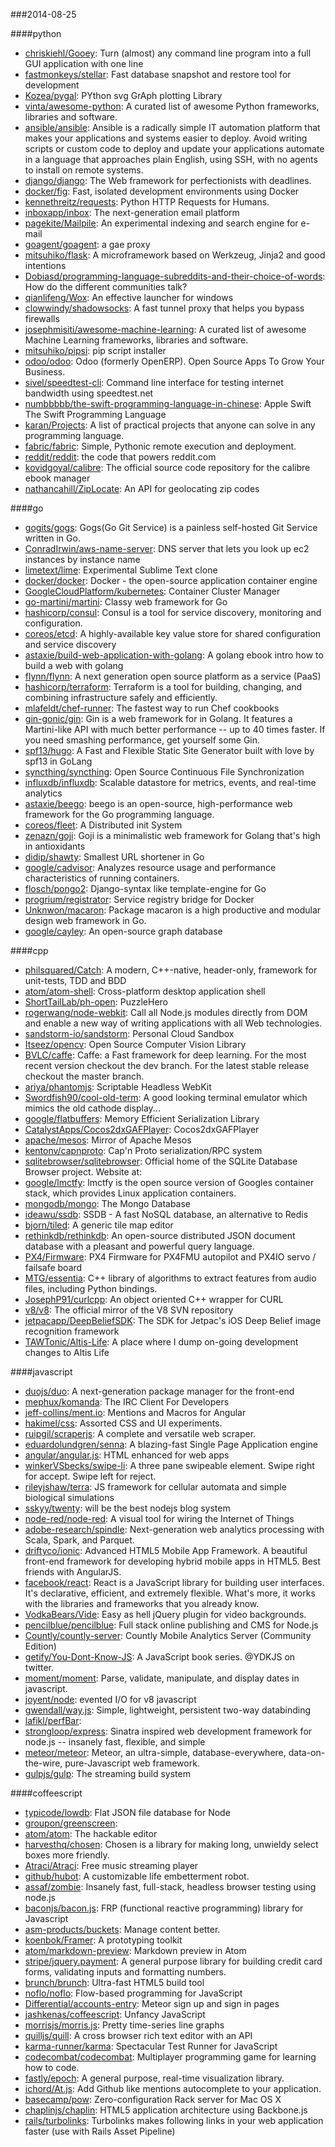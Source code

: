 ###2014-08-25

####python
* [chriskiehl/Gooey](https://github.com/chriskiehl/Gooey): Turn (almost) any command line program into a full GUI application with one line
* [fastmonkeys/stellar](https://github.com/fastmonkeys/stellar): Fast database snapshot and restore tool for development
* [Kozea/pygal](https://github.com/Kozea/pygal): PYthon svg GrAph plotting Library
* [vinta/awesome-python](https://github.com/vinta/awesome-python): A curated list of awesome Python frameworks, libraries and software.
* [ansible/ansible](https://github.com/ansible/ansible): Ansible is a radically simple IT automation platform that makes your applications and systems easier to deploy. Avoid writing scripts or custom code to deploy and update your applications automate in a language that approaches plain English, using SSH, with no agents to install on remote systems.
* [django/django](https://github.com/django/django): The Web framework for perfectionists with deadlines.
* [docker/fig](https://github.com/docker/fig): Fast, isolated development environments using Docker
* [kennethreitz/requests](https://github.com/kennethreitz/requests): Python HTTP Requests for Humans.
* [inboxapp/inbox](https://github.com/inboxapp/inbox): The next-generation email platform
* [pagekite/Mailpile](https://github.com/pagekite/Mailpile): An experimental indexing and search engine for e-mail
* [goagent/goagent](https://github.com/goagent/goagent): a gae proxy
* [mitsuhiko/flask](https://github.com/mitsuhiko/flask): A microframework based on Werkzeug, Jinja2 and good intentions
* [Dobiasd/programming-language-subreddits-and-their-choice-of-words](https://github.com/Dobiasd/programming-language-subreddits-and-their-choice-of-words): How do the different communities talk?
* [qianlifeng/Wox](https://github.com/qianlifeng/Wox): An effective launcher for windows
* [clowwindy/shadowsocks](https://github.com/clowwindy/shadowsocks): A fast tunnel proxy that helps you bypass firewalls
* [josephmisiti/awesome-machine-learning](https://github.com/josephmisiti/awesome-machine-learning): A curated list of awesome Machine Learning frameworks, libraries and software.
* [mitsuhiko/pipsi](https://github.com/mitsuhiko/pipsi): pip script installer
* [odoo/odoo](https://github.com/odoo/odoo): Odoo (formerly OpenERP). Open Source Apps To Grow Your Business.
* [sivel/speedtest-cli](https://github.com/sivel/speedtest-cli): Command line interface for testing internet bandwidth using speedtest.net
* [numbbbbb/the-swift-programming-language-in-chinese](https://github.com/numbbbbb/the-swift-programming-language-in-chinese):  Apple  Swift The Swift Programming Language
* [karan/Projects](https://github.com/karan/Projects): A list of practical projects that anyone can solve in any programming language.
* [fabric/fabric](https://github.com/fabric/fabric): Simple, Pythonic remote execution and deployment.
* [reddit/reddit](https://github.com/reddit/reddit): the code that powers reddit.com
* [kovidgoyal/calibre](https://github.com/kovidgoyal/calibre): The official source code repository for the calibre ebook manager
* [nathancahill/ZipLocate](https://github.com/nathancahill/ZipLocate): An API for geolocating zip codes

####go
* [gogits/gogs](https://github.com/gogits/gogs): Gogs(Go Git Service) is a painless self-hosted Git Service written in Go.
* [ConradIrwin/aws-name-server](https://github.com/ConradIrwin/aws-name-server): DNS server that lets you look up ec2 instances by instance name
* [limetext/lime](https://github.com/limetext/lime): Experimental Sublime Text clone
* [docker/docker](https://github.com/docker/docker): Docker - the open-source application container engine
* [GoogleCloudPlatform/kubernetes](https://github.com/GoogleCloudPlatform/kubernetes): Container Cluster Manager
* [go-martini/martini](https://github.com/go-martini/martini): Classy web framework for Go
* [hashicorp/consul](https://github.com/hashicorp/consul): Consul is a tool for service discovery, monitoring and configuration.
* [coreos/etcd](https://github.com/coreos/etcd): A highly-available key value store for shared configuration and service discovery
* [astaxie/build-web-application-with-golang](https://github.com/astaxie/build-web-application-with-golang): A golang ebook intro how to build a web with golang
* [flynn/flynn](https://github.com/flynn/flynn): A next generation open source platform as a service (PaaS)
* [hashicorp/terraform](https://github.com/hashicorp/terraform): Terraform is a tool for building, changing, and combining infrastructure safely and efficiently.
* [mlafeldt/chef-runner](https://github.com/mlafeldt/chef-runner): The fastest way to run Chef cookbooks
* [gin-gonic/gin](https://github.com/gin-gonic/gin): Gin is a web framework for in Golang. It features a Martini-like API with much better performance -- up to 40 times faster. If you need smashing performance, get yourself some Gin.
* [spf13/hugo](https://github.com/spf13/hugo): A Fast and Flexible Static Site Generator built with love by spf13 in GoLang
* [syncthing/syncthing](https://github.com/syncthing/syncthing): Open Source Continuous File Synchronization
* [influxdb/influxdb](https://github.com/influxdb/influxdb): Scalable datastore for metrics, events, and real-time analytics
* [astaxie/beego](https://github.com/astaxie/beego): beego is an open-source, high-performance web framework for the Go programming language.
* [coreos/fleet](https://github.com/coreos/fleet): A Distributed init System
* [zenazn/goji](https://github.com/zenazn/goji): Goji is a minimalistic web framework for Golang that's high in antioxidants
* [didip/shawty](https://github.com/didip/shawty): Smallest URL shortener in Go
* [google/cadvisor](https://github.com/google/cadvisor): Analyzes resource usage and performance characteristics of running containers.
* [flosch/pongo2](https://github.com/flosch/pongo2): Django-syntax like template-engine for Go
* [progrium/registrator](https://github.com/progrium/registrator): Service registry bridge for Docker
* [Unknwon/macaron](https://github.com/Unknwon/macaron): Package macaron is a high productive and modular design web framework in Go.
* [google/cayley](https://github.com/google/cayley): An open-source graph database

####cpp
* [philsquared/Catch](https://github.com/philsquared/Catch): A modern, C++-native, header-only, framework for unit-tests, TDD and BDD
* [atom/atom-shell](https://github.com/atom/atom-shell): Cross-platform desktop application shell
* [ShortTailLab/ph-open](https://github.com/ShortTailLab/ph-open): PuzzleHero
* [rogerwang/node-webkit](https://github.com/rogerwang/node-webkit): Call all Node.js modules directly from DOM and enable a new way of writing applications with all Web technologies.
* [sandstorm-io/sandstorm](https://github.com/sandstorm-io/sandstorm): Personal Cloud Sandbox
* [Itseez/opencv](https://github.com/Itseez/opencv): Open Source Computer Vision Library
* [BVLC/caffe](https://github.com/BVLC/caffe): Caffe: a Fast framework for deep learning. For the most recent version checkout the dev branch. For the latest stable release checkout the master branch.
* [ariya/phantomjs](https://github.com/ariya/phantomjs): Scriptable Headless WebKit
* [Swordfish90/cool-old-term](https://github.com/Swordfish90/cool-old-term): A good looking terminal emulator which mimics the old cathode display...
* [google/flatbuffers](https://github.com/google/flatbuffers): Memory Efficient Serialization Library
* [CatalystApps/Cocos2dxGAFPlayer](https://github.com/CatalystApps/Cocos2dxGAFPlayer):  Cocos2dxGAFPlayer
* [apache/mesos](https://github.com/apache/mesos): Mirror of Apache Mesos
* [kentonv/capnproto](https://github.com/kentonv/capnproto): Cap'n Proto serialization/RPC system
* [sqlitebrowser/sqlitebrowser](https://github.com/sqlitebrowser/sqlitebrowser): Official home of the SQLite Database Browser project.  Website at:
* [google/lmctfy](https://github.com/google/lmctfy): lmctfy is the open source version of Googles container stack, which provides Linux application containers.
* [mongodb/mongo](https://github.com/mongodb/mongo): The Mongo Database
* [ideawu/ssdb](https://github.com/ideawu/ssdb): SSDB - A fast NoSQL database, an alternative to Redis
* [bjorn/tiled](https://github.com/bjorn/tiled): A generic tile map editor
* [rethinkdb/rethinkdb](https://github.com/rethinkdb/rethinkdb): An open-source distributed JSON document database with a pleasant and powerful query language.
* [PX4/Firmware](https://github.com/PX4/Firmware): PX4 Firmware for PX4FMU autopilot and PX4IO servo / failsafe board
* [MTG/essentia](https://github.com/MTG/essentia): C++ library of algorithms to extract features from audio files, including Python bindings.
* [JosephP91/curlcpp](https://github.com/JosephP91/curlcpp): An object oriented C++ wrapper for CURL
* [v8/v8](https://github.com/v8/v8): The official mirror of the V8 SVN repository
* [jetpacapp/DeepBeliefSDK](https://github.com/jetpacapp/DeepBeliefSDK): The SDK for Jetpac's iOS Deep Belief image recognition framework
* [TAWTonic/Altis-Life](https://github.com/TAWTonic/Altis-Life): A place where I dump on-going development changes to Altis Life

####javascript
* [duojs/duo](https://github.com/duojs/duo): A next-generation package manager for the front-end
* [mephux/komanda](https://github.com/mephux/komanda): The IRC Client For Developers
* [jeff-collins/ment.io](https://github.com/jeff-collins/ment.io): Mentions and Macros for Angular
* [hakimel/css](https://github.com/hakimel/css): Assorted CSS and UI experiments.
* [ruipgil/scraperjs](https://github.com/ruipgil/scraperjs): A complete and versatile web scraper.
* [eduardolundgren/senna](https://github.com/eduardolundgren/senna): A blazing-fast Single Page Application engine
* [angular/angular.js](https://github.com/angular/angular.js): HTML enhanced for web apps
* [winkerVSbecks/swipe-li](https://github.com/winkerVSbecks/swipe-li): A three pane swipeable element. Swipe right for accept. Swipe left for reject.
* [rileyjshaw/terra](https://github.com/rileyjshaw/terra): JS framework for cellular automata and simple biological simulations
* [sskyy/twenty](https://github.com/sskyy/twenty): will be the best nodejs blog system
* [node-red/node-red](https://github.com/node-red/node-red): A visual tool for wiring the Internet of Things
* [adobe-research/spindle](https://github.com/adobe-research/spindle): Next-generation web analytics processing with Scala, Spark, and Parquet.
* [driftyco/ionic](https://github.com/driftyco/ionic): Advanced HTML5 Mobile App Framework. A beautiful front-end framework for developing hybrid mobile apps in HTML5. Best friends with AngularJS.
* [facebook/react](https://github.com/facebook/react): React is a JavaScript library for building user interfaces. It's declarative, efficient, and extremely flexible. What's more, it works with the libraries and frameworks that you already know.
* [VodkaBears/Vide](https://github.com/VodkaBears/Vide): Easy as hell jQuery plugin for video backgrounds.
* [pencilblue/pencilblue](https://github.com/pencilblue/pencilblue): Full stack online publishing and CMS for Node.js
* [Countly/countly-server](https://github.com/Countly/countly-server): Countly Mobile Analytics Server (Community Edition)
* [getify/You-Dont-Know-JS](https://github.com/getify/You-Dont-Know-JS): A JavaScript book series. @YDKJS on twitter.
* [moment/moment](https://github.com/moment/moment): Parse, validate, manipulate, and display dates in javascript.
* [joyent/node](https://github.com/joyent/node): evented I/O for v8 javascript
* [gwendall/way.js](https://github.com/gwendall/way.js): Simple, lightweight, persistent two-way databinding
* [lafikl/perfBar](https://github.com/lafikl/perfBar): 
* [strongloop/express](https://github.com/strongloop/express): Sinatra inspired web development framework for node.js -- insanely fast, flexible, and simple
* [meteor/meteor](https://github.com/meteor/meteor): Meteor, an ultra-simple, database-everywhere, data-on-the-wire, pure-Javascript web framework.
* [gulpjs/gulp](https://github.com/gulpjs/gulp): The streaming build system

####coffeescript
* [typicode/lowdb](https://github.com/typicode/lowdb): Flat JSON file database for Node
* [groupon/greenscreen](https://github.com/groupon/greenscreen): 
* [atom/atom](https://github.com/atom/atom): The hackable editor
* [harvesthq/chosen](https://github.com/harvesthq/chosen): Chosen is a library for making long, unwieldy select boxes more friendly.
* [Atraci/Atraci](https://github.com/Atraci/Atraci): Free music streaming player
* [github/hubot](https://github.com/github/hubot): A customizable life embetterment robot.
* [assaf/zombie](https://github.com/assaf/zombie): Insanely fast, full-stack, headless browser testing using node.js
* [baconjs/bacon.js](https://github.com/baconjs/bacon.js): FRP (functional reactive programming) library for Javascript
* [asm-products/buckets](https://github.com/asm-products/buckets): Manage content better.
* [koenbok/Framer](https://github.com/koenbok/Framer): A prototyping toolkit
* [atom/markdown-preview](https://github.com/atom/markdown-preview): Markdown preview in Atom
* [stripe/jquery.payment](https://github.com/stripe/jquery.payment): A general purpose library for building credit card forms, validating inputs and formatting numbers.
* [brunch/brunch](https://github.com/brunch/brunch): Ultra-fast HTML5 build tool
* [noflo/noflo](https://github.com/noflo/noflo): Flow-based programming for JavaScript
* [Differential/accounts-entry](https://github.com/Differential/accounts-entry): Meteor sign up and sign in pages
* [jashkenas/coffeescript](https://github.com/jashkenas/coffeescript): Unfancy JavaScript
* [morrisjs/morris.js](https://github.com/morrisjs/morris.js): Pretty time-series line graphs
* [quilljs/quill](https://github.com/quilljs/quill): A cross browser rich text editor with an API
* [karma-runner/karma](https://github.com/karma-runner/karma): Spectacular Test Runner for JavaScript
* [codecombat/codecombat](https://github.com/codecombat/codecombat): Multiplayer programming game for learning how to code.
* [fastly/epoch](https://github.com/fastly/epoch): A general purpose, real-time visualization library.
* [ichord/At.js](https://github.com/ichord/At.js): Add Github like mentions autocomplete to your application.
* [basecamp/pow](https://github.com/basecamp/pow): Zero-configuration Rack server for Mac OS X
* [chaplinjs/chaplin](https://github.com/chaplinjs/chaplin): HTML5 application architecture using Backbone.js
* [rails/turbolinks](https://github.com/rails/turbolinks): Turbolinks makes following links in your web application faster (use with Rails Asset Pipeline)
